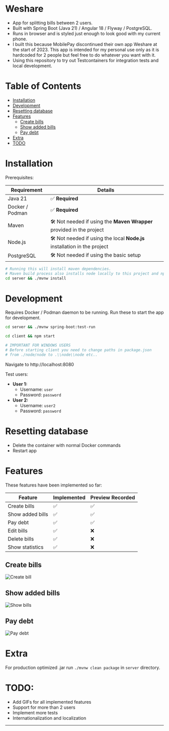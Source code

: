 # Weshare

- App for splitting bills between 2 users.
- Built with Spring Boot (Java 21) / Angular 18 / Flyway / PostgreSQL.
- Runs in browser and is styled just enough to look good with my current phone.
- I built this because MobilePay discontinued their own app Weshare at the start of 2023. This app is intended for my personal use only as it is hardcoded for 2 people but feel free to do whatever you want with it.
- Using this repository to try out Testcontainers for integration tests and local development.

# Table of Contents

- [Installation](#installation)
- [Development](#development)
- [Resetting database](#resetting-database)
- [Features](#features)
  - [Create bills](#create-bills)
  - [Show added bills](#show-added-bills)
  - [Pay debt](#pay-debt)
- [Extra](#extra)
- [TODO](#todo)

# Installation

Prerequisites:

| Requirement     | Details                                                                   |
|-----------------|---------------------------------------------------------------------------|
| Java 21         | ✅ **Required**                                                            |
| Docker / Podman | ✅ **Required**                                                            |
| Maven           | 🛠️ Not needed if using the **Maven Wrapper** provided in the project     |
| Node.js         | 🛠️ Not needed if using the local **Node.js** installation in the project |
| PostgreSQL      | 🛠️ Not needed if using the basic setup                                   |


```sh
# Running this will install maven dependencies.
# Maven build process also installs node locally to this project and npm dependencies in client directory.
cd server && ./mvnw install
```

# Development

Requires Docker / Podman daemon to be running. Run these to start the app for development.

```sh
cd server && ./mvnw spring-boot:test-run
```
```sh
cd client && npm start

# IMPORTANT FOR WINDOWS USERS
# Before starting client you need to change paths in package.json
# from ./node/node to .\\node\\node etc..
```
Navigate to http://localhost:8080

Test users:
- **User 1:**
  - Username: `user`
  - Password: `password`
- **User 2:**
  - Username: `user2`
  - Password: `password`

# Resetting database

- Delete the container with normal Docker commands
- Restart app

# Features

These features have been implemented so far:

| Feature          | Implemented | Preview Recorded |
|------------------|-------------|------------------|
| Create bills     | ✅           | ✅                |
| Show added bills | ✅           | ✅                |
| Pay debt         | ✅           | ✅                |
| Edit bills       | ✅           | ❌                |
| Delete bills     | ✅           | ❌                |
| Show statistics  | ✅           | ❌                |

## Create bills

![Create bill](resources/videos/CreateBill.gif)

## Show added bills

![Show bills](resources/videos/Bills.gif)

## Pay debt

![Pay debt](resources/videos/PayDebt.gif)

# Extra

For production optimized .jar run `./mvnw clean package` in `server` directory.

# TODO:
- Add GIFs for all implemented features
- Support for more than 2 users
- Implement more tests
- Internationalization and localization

---
